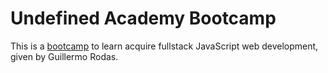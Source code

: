 # **Undefined Academy Bootcamp**
This is a [bootcamp](https://undefined.academy/#) to learn acquire fullstack JavaScript web development, given by Guillermo Rodas.